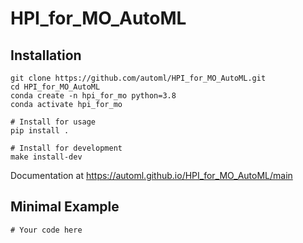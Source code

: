 # HPI_for_MO_AutoML



## Installation
```
git clone https://github.com/automl/HPI_for_MO_AutoML.git
cd HPI_for_MO_AutoML
conda create -n hpi_for_mo python=3.8
conda activate hpi_for_mo

# Install for usage
pip install .

# Install for development
make install-dev
```

Documentation at https://automl.github.io/HPI_for_MO_AutoML/main

## Minimal Example

```
# Your code here
```
